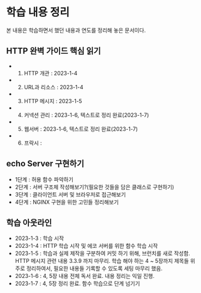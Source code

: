 # 학습 내용 정리

본 내용은 학습하면서 했던 내용과 연도를 정리해 놓은 문서이다.

## HTTP 완벽 가이드 핵심 읽기

- 1.  HTTP 개관 : 2023-1-4
- 2.  URL과 리소스 : 2023-1-4
- 3.  HTTP 메시지 : 2023-1-5
- 4.  커넥션 관리 : 2023-1-6, 텍스트로 정리 완료(2023-1-7)
- 5.  웹서버 : 2023-1-6, 텍스트로 정리 완료(2023-1-7)
- 6.  프락시 :

## echo Server 구현하기

- 1단계 : 허용 함수 파악하기
- 2단계 : 서버 구조체 작성해보기?(필요한 것들을 담은 클래스로 구현하기)
- 3단계 : 클라이언트 서버 및 브라우저로 접근해보기
- 4단계 : NGINX 구현을 위한 고민들 정리해보기

## 학습 아웃라인

- 2023-1-3 : 학습 시작
- 2023-1-4 : HTTP 학습 시작 및 에코 서버를 위한 함수 학습 시작
- 2023-1-5 : 학습과 실제 제작을 구분하여 커밋 하기 위해, 브런치를 새로 작성함. HTTP 메시지 관련 내용 3.3.9 까지 마무리. 학습 해야 하는 4 ~ 5장까지 제목들 위주로 정리하여서, 필요한 내용들 기록할 수 있도록 세팅 마무리 했음.
- 2023-1-6 : 4, 5장 내용 전체 독서 완료. 내용 정리는 익일 진행.
- 2023-1-7 : 4, 5장 정리 완료. 함수 학습으로 단계 넘기기
